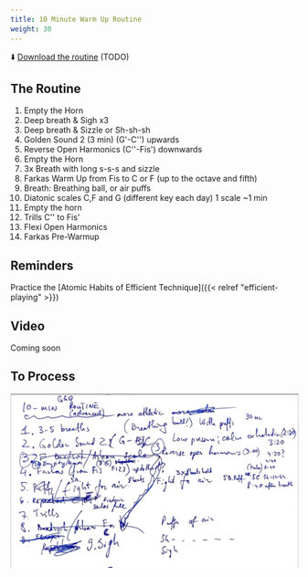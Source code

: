 ```yaml
---
title: 10 Minute Warm Up Routine
weight: 30
---
```


⬇️ [Download the routine](./5-minute-warm-up-routine.pdf) (TODO)

## The Routine

1. Empty the Horn
1. Deep breath & Sigh x3
1. Deep breath & Sizzle or Sh-sh-sh
1. Golden Sound 2 (3 min) (G'-C'') upwards
1. Reverse Open Harmonics (C''-Fis') downwards
1. Empty the Horn
1. 3x Breath with long s-s-s and sizzle
1. Farkas Warm Up from Fis to C or F (up to the octave and fifth)
1. Breath: Breathing ball, or air puffs
1. Diatonic scales C,F and G (different key each day) 1 scale ~1 min
1. Empty the horn
1. Trills C'' to Fis'
1. Flexi Open Harmonics
1. Farkas Pre-Warmup

## Reminders

Practice the [Atomic Habits of Efficient Technique]({{< relref "efficient-playing" >}})

## Video

Coming soon

## To Process

![](./routine.png)
